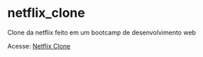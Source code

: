 # netflix_clone
Clone da netflix feito em um bootcamp de desenvolvimento web


Acesse:
<a href="netflix-clone-html.netlify.app" target="_blank">Netflix Clone</a>
